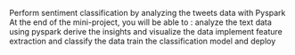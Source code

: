 Perform sentiment classification by analyzing the tweets data with Pyspark
At the end of the mini-project, you will be able to :
analyze the text data using pyspark
derive the insights and visualize the data
implement feature extraction and classify the data
train the classification model and deploy

